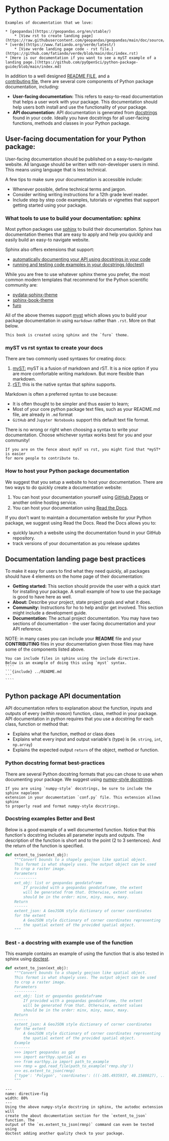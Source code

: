 # Python Package Documentation


```{note}
Examples of documentation that we love:

* [geopandas](https://geopandas.org/en/stable/)
    * [View rst to create landing page](https://raw.githubusercontent.com/geopandas/geopandas/main/doc/source/index.rst)
* [verde](https://www.fatiando.org/verde/latest/)
    * [View verde landing page code - rst file.](https://github.com/fatiando/verde/blob/main/doc/index.rst)
* [Here is our documentation if you want to see a myST example of a landing page.](https://github.com/pyOpenSci/python-package-guide/blob/main/index.md)
```

In addition to a well designed [README FILE](readme-file-best-practices), and a  
[contributing file](contributing-file), 
there are several core components of Python package documentation, 
including:

* **User-facing documentation:** This refers to easy-to-read documentation that helps a user work with your package. This documentation should help users both install and use the functionality of your package.  
* **API  documentation:** API documentation is generated from [docstrings](https://pandas.pydata.org/docs/development/contributing_docstring.html) found in your code. Ideally you have docstrings for all user-facing functions, methods and classes in your Python package.  

## User-facing documentation for your Python package: 

User-facing documentation should be published on a easy-to-navigate website. All language should be written with non-developer users in mind. This means 
using language that is less technical.

A few tips to make sure your documentation is accessible include: 

* Whenever possible, define technical terms and jargon.
* Consider writing writing instructions for a 12th grade level reader. 
* Include step by step code examples, tutorials or vignettes that support getting started using your package.

### What tools to use to build your documentation: sphinx

Most python packages use [sphinx](https://www.sphinx-doc.org/) to build their documentation. 
Sphinx has documentation themes that are easy to apply and help you quickly and easily build an easy-to navigate website.

Sphinx also offers extensions that support:

* [automatically documenting your API using docstrings in your code](https://www.sphinx-doc.org/en/master/usage/extensions/autodoc.html)
* [running and testing code examples in your docstrings (doctest)](https://www.sphinx-doc.org/en/master/usage/extensions/doctest.html)

While you are free to use whatever sphinx theme you prefer,
the most common modern templates that recommend for the Python scientific 
community are:  

* [pydata-sphinx-theme](https://pydata-sphinx-theme.readthedocs.io/) 
* [sphinx-book-theme](https://sphinx-book-theme.readthedocs.io/)
* [furo](https://pradyunsg.me/furo/quickstart/)

All of the above themes support [myst](https://myst-parser.readthedocs.io/) 
which allows you to build your package documentation in using `markdown` 
rather than `.rst`. More on that below.

```{tip}
This book is created using sphinx and the `furo` theme.
```

### myST vs rst syntax to create your docs 
There are two commonly used syntaxes for creating docs:

1. [myST:](https://myst-parser.readthedocs.io/en/latest/intro.html) myST is a fusion of markdown and rST. It is a nice option if you are more comfortable writing markdown. But more flexible than markdown. 
2. [rST:](https://www.sphinx-doc.org/en/master/usage/restructuredtext/basics.html) this is the native syntax that sphinx supports. 

Markdown is often a preferred syntax to use because:

* It is often thought to be simpler and thus easier to learn;
* Most of your core python package text files, such as your README.md file, are already in `.md` format
* `GitHub` and `Jupyter Notebooks` support this default text file format.

There is no wrong or right when choosing a syntax to write your documentation. 
Choose whichever syntax works best for you and your community! 

```{tip}
If you are on the fence about myST vs rst, you might find that *myST* is easier 
for more people to contribute to.  
```

### How to host your Python package documentation

We suggest that you setup a website to host your documentation. There are two 
ways to do quickly create a documentation website:

1. You can host your documentation yourself using [GitHub Pages](https://pages.github.com/) or another online hosting service. 
2. You can host your documentation using [Read the Docs](https://readthedocs.org/).

If you don't want to maintain a documentation website for your Python package, 
we suggest using Read the Docs. Read the Docs allows you to:

* quickly launch a website using the documentation found in your GitHub repository.  
* track versions of your documentation as you release updates



## Documentation landing page best practices 

To make it easy for users to find what they need quickly, all packages should 
have 4 elements on the home page of their documentation:

* **Getting started:** This section should provide the user with a quick start for installing your package. A small example of how to use the package is good to have here as well. 
* **About:** Describe your project, state project goals and what it does. 
* **Community:** Instructions for ho to help and/or get involved. This section might include a development guide. 
* **Documentation:** The actual project documentation. You may have two sections of documentation - the user facing documentation and your API reference. 

NOTE: in many cases you can include your **README** file and your **CONTRIBUTING** files 
in your documentation given those files may have some of the components listed above.

`````{tip}
You can include files in sphinx using the include directive.
Below is an example of doing this using `myst` syntax. 
````
```{include} ../README.md
```
````
`````

## Python package API documentation 

API documentation refers to explanation about the function, inputs and outputs 
of every (*within reason*) function, class, method in your package. API documentation
in python requires that you use a docstring for each class, function or method that:

* Explains what the function, method or class does 
* Explains what every input and output variable's (type) is (ie. `string`, `int`, `np.array`)
* Explains the expected output `return` of the object, method or function.

### Python docstring format best-practices 

There are several Python docstring formats that you can chose to use when documenting 
your package. We suggest using [numpy-style docstrings](https://numpydoc.readthedocs.io/en/latest/format.html#docstring-standard).

```{tip}
If you are using `numpy-style` docstrings, be sure to include the sphinx napoleon 
extension in your documentation `conf.py` file. This extension allows sphinx 
to properly read and format numpy-style docstrings. 
```

### Docstring examples Better and Best 

Below is a good example of a well documented function. Notice that this function's 
docstring includes all parameter inputs and outputs. The description of the function 
is short and to the point (2 to 3 sentences). And the return of the function is 
specified. 

```Python
def extent_to_json(ext_obj):
    """Convert bounds to a shapely geojson like spatial object.
    This format is what shapely uses. The output object can be used
    to crop a raster image.
    Parameters
    ----------
    ext_obj: list or geopandas geodataframe
        If provided with a geopandas geodataframe, the extent
        will be generated from that. Otherwise, extent values
        should be in the order: minx, miny, maxx, maxy.
    Return
    ------
    extent_json: A GeoJSON style dictionary of corner coordinates
    for the extent
        A GeoJSON style dictionary of corner coordinates representing
        the spatial extent of the provided spatial object.
    """
```

### Best - a docstring with example use of the function

This example contains an example of using the function that is also tested in 
sphinx using [doctest](https://docs.python.org/3/library/doctest.html).

```Python
def extent_to_json(ext_obj):
    """Convert bounds to a shapely geojson like spatial object.
    This format is what shapely uses. The output object can be used
    to crop a raster image.
    Parameters
    ----------
    ext_obj: list or geopandas geodataframe
        If provided with a geopandas geodataframe, the extent
        will be generated from that. Otherwise, extent values
        should be in the order: minx, miny, maxx, maxy.
    Return
    ------
    extent_json: A GeoJSON style dictionary of corner coordinates
    for the extent
        A GeoJSON style dictionary of corner coordinates representing
        the spatial extent of the provided spatial object.
    Example
    -------
    >>> import geopandas as gpd
    >>> import earthpy.spatial as es
    >>> from earthpy.io import path_to_example
    >>> rmnp = gpd.read_file(path_to_example('rmnp.shp'))
    >>> es.extent_to_json(rmnp)
    {'type': 'Polygon', 'coordinates': (((-105.4935937, 40.1580827), ...),)}
    """

```

```{figure} ../images/sphinx-rendering-extent-to-json-earthpy.png
---
name: directive-fig
width: 80%
---
Using the above numpy-style docstring in sphinx, the autodoc extension will 
create the about documentation section for the `extent_to_json` function. The 
output of the `es.extent_to_json(rmnp)` command can even be tested using 
doctest adding another quality check to your package. 
```



